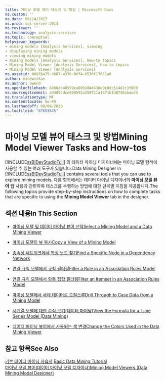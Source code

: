 ```yaml
---
title: 마이닝 모델 뷰어 태스크 및 방법 | Microsoft Docs
ms.custom: ''
ms.date: 06/14/2017
ms.prod: sql-server-2014
ms.reviewer: ''
ms.technology: analysis-services
ms.topic: conceptual
helpviewer_keywords:
- mining models [Analysis Services], viewing
- displaying mining models
- viewing mining models
- mining models [Analysis Services], how-to topics
- Mining Model Viewer [Analysis Services], how-to topics
- Mining Model Viewer [Analysis Services]
ms.assetid: 00076475-d687-4376-90f4-6536f17631a0
author: minewiskan
ms.author: owend
ms.openlocfilehash: 04b6eb40999ca009184d438e0c0dc514d2c3f009
ms.sourcegitcommit: ad4d92dce894592a259721a1571b1d8736abacdb
ms.translationtype: MT
ms.contentlocale: ko-KR
ms.lasthandoff: 08/04/2020
ms.locfileid: "87653645"
---
```

# <a name="mining-model-viewer-tasks-and-how-tos"></a><span data-ttu-id="1f771-102">마이닝 모델 뷰어 태스크 및 방법</span><span class="sxs-lookup"><span data-stu-id="1f771-102">Mining Model Viewer Tasks and How-tos</span></span>
  <span data-ttu-id="1f771-103">[!INCLUDE[ssBIDevStudioFull](../../includes/ssbidevstudiofull-md.md)] 의 데이터 마이닝 디자이너에는 마이닝 모델 탐색에 사용할 수 있는 여러 도구가 있습니다.</span><span class="sxs-lookup"><span data-stu-id="1f771-103">Data Mining Designer in [!INCLUDE[ssBIDevStudioFull](../../includes/ssbidevstudiofull-md.md)] contains several tools that you can use to explore mining models.</span></span> <span data-ttu-id="1f771-104">다음 항목에서는 데이터 마이닝 디자이너의 **마이닝 모델 뷰어** 탭 사용과 관련하여 태스크를 수행하는 방법에 대한 단계별 지침을 제공합니다.</span><span class="sxs-lookup"><span data-stu-id="1f771-104">The following topics provide step-by-step instructions on how to complete tasks that are specific to using the **Mining Model Viewer** tab in the designer.</span></span>  
  
## <a name="in-this-section"></a><span data-ttu-id="1f771-105">섹션 내용</span><span class="sxs-lookup"><span data-stu-id="1f771-105">In This Section</span></span>  
  
-   [<span data-ttu-id="1f771-106">마이닝 모델 및 데이터 마이닝 뷰어 선택</span><span class="sxs-lookup"><span data-stu-id="1f771-106">Select a Mining Model and a Data Mining Viewer</span></span>](select-a-mining-model-and-a-data-mining-viewer.md)  
  
-   [<span data-ttu-id="1f771-107">마이닝 모델의 뷰 복사</span><span class="sxs-lookup"><span data-stu-id="1f771-107">Copy a View of a Mining Model</span></span>](copy-a-view-of-a-mining-model.md)  
  
-   [<span data-ttu-id="1f771-108">종속성 네트워크에서 특정 노드 찾기</span><span class="sxs-lookup"><span data-stu-id="1f771-108">Find a Specific Node in a Dependency Network</span></span>](find-a-specific-node-in-a-dependency-network.md)  
  
-   [<span data-ttu-id="1f771-109">연결 규칙 모델에서 규칙 필터링</span><span class="sxs-lookup"><span data-stu-id="1f771-109">Filter a Rule in an Association Rules Model</span></span>](filter-a-rule-in-an-association-rules-model.md)  
  
-   [<span data-ttu-id="1f771-110">연결 규칙 모델에서 항목 집합 필터링</span><span class="sxs-lookup"><span data-stu-id="1f771-110">Filter an Itemset in an Association Rules Model</span></span>](filter-an-itemset-in-an-association-rules-model.md)  
  
-   [<span data-ttu-id="1f771-111">마이닝 모델에서 사례 데이터로 드릴스루</span><span class="sxs-lookup"><span data-stu-id="1f771-111">Drill Through to Case Data from a Mining Model</span></span>](drill-through-to-case-data-from-a-mining-model.md)  
  
-   [<span data-ttu-id="1f771-112">시계열 모델에 대한 수식 보기&#40;데이터 마이닝&#41;</span><span class="sxs-lookup"><span data-stu-id="1f771-112">View the Formula for a Time Series Model &#40;Data Mining&#41;</span></span>](view-the-formula-for-a-time-series-model-data-mining.md)  
  
-   [<span data-ttu-id="1f771-113">데이터 마이닝 뷰어에서 사용되는 색 변경</span><span class="sxs-lookup"><span data-stu-id="1f771-113">Change the Colors Used in the Data Mining Viewer</span></span>](change-the-colors-used-in-the-data-mining-viewer.md)  
  
## <a name="see-also"></a><span data-ttu-id="1f771-114">참고 항목</span><span class="sxs-lookup"><span data-stu-id="1f771-114">See Also</span></span>  
 <span data-ttu-id="1f771-115">[기본 데이터 마이닝 자습서](../../tutorials/basic-data-mining-tutorial.md) </span><span class="sxs-lookup"><span data-stu-id="1f771-115">[Basic Data Mining Tutorial](../../tutorials/basic-data-mining-tutorial.md) </span></span>  
 [<span data-ttu-id="1f771-116">마이닝 모델 뷰어&#40;데이터 마이닝 모델 디자이너&#41;</span><span class="sxs-lookup"><span data-stu-id="1f771-116">Mining Model Viewers &#40;Data Mining Model Designer&#41;</span></span>](../mining-model-viewers-data-mining-model-designer.md)  
  
  
